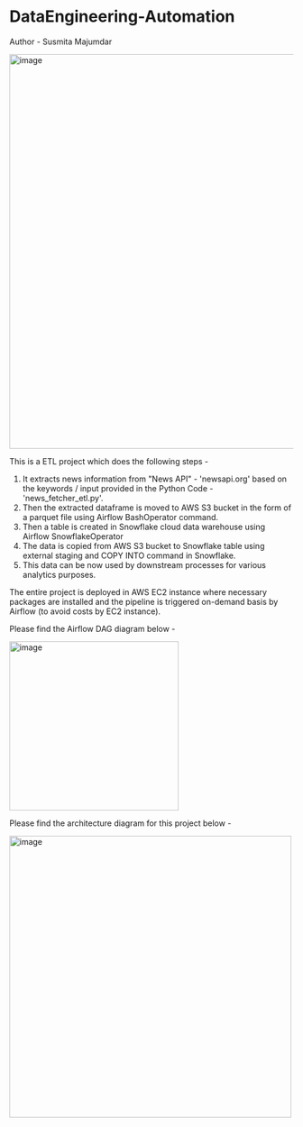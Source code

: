 # DataEngineering-Automation
Author - Susmita Majumdar

<img width="700" alt="image" src="https://github.com/user-attachments/assets/a6d9b6f3-03b4-4fa5-8370-0a54338c9296">







This is a ETL project which does the following steps - 
1. It extracts news information from "News API" - 'newsapi.org' based on the keywords / input provided in the Python Code - 'news_fetcher_etl.py'.
2. Then the extracted dataframe is moved to AWS S3 bucket in the form of a parquet file using Airflow BashOperator command.
3. Then a table is created in Snowflake cloud data warehouse using Airflow SnowflakeOperator
4. The data is copied from AWS S3 bucket to Snowflake table using external staging and COPY INTO command in Snowflake.
5. This data can be now used by downstream processes for various analytics purposes.

The entire project is deployed in AWS EC2 instance where necessary packages are installed and the pipeline is triggered on-demand basis by Airflow (to avoid costs by EC2 instance).

Please find the Airflow DAG diagram below - 

<img width="300" alt="image" src="https://github.com/user-attachments/assets/0ce19a94-96ee-4ad8-a9ab-87e6e4574762">


Please find the architecture diagram for this project below - 

<img width="500" alt="image" src="https://github.com/user-attachments/assets/b072f5ff-c18e-47f1-b85c-6e3025ebf5b8">




